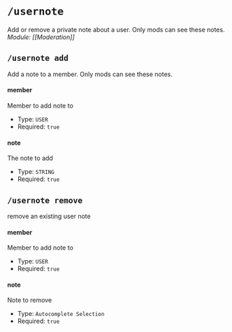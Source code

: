 # `/usernote`
Add or remove a private note about a user. Only mods can see these notes.
*Module: [[Moderation]]*
## `/usernote add`
Add a note to a member. Only mods can see these notes.
#### member
Member to add note to
- Type: `USER`
- Required: `true`
#### note
The note to add
- Type: `STRING`
- Required: `true`
## `/usernote remove`
remove an existing user note
#### member
Member to add note to
- Type: `USER`
- Required: `true`
#### note
Note to remove
- Type: `Autocomplete Selection`
- Required: `true`